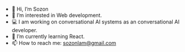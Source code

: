 - 👋 Hi, I’m Sozon
- 👀 I’m interested in Web development.
- 💻 I am working on conversational AI systems as an conversational AI developer.
- 🌱 I’m currently learning React.
- 📫 How to reach me: sozonlam@gmail.com
